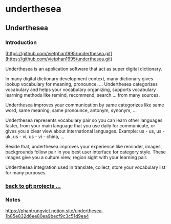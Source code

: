 # underthesea

## Underthesea

### Introduction

[https://github.com/vietphan1995/underthesea.git](https://github.com/vietphan1995/underthesea.git)

Underthesea is an application software that act as super digital dictionary.

In many digital dictionary development context, many dictionary gives lookup vocabulary for meaning, pronounce, … Underthesea categorizes vocabulary and helps your vocabulary organizing, supports vocabulary learning methods like remind, recommend, search … from many sources.

Underthesea improves your communication by same categorizes like same word, same meaning, same pronounce, antonym, synonym, …

Underthesea represents vocabulary pair so you can learn other languages faster, from your main language that you use daily for communicate, or gives you a clear view about international languages. Example: us - us, us - uk, us - vi, us - vi - china, …

Beside that, underthesea improves your experience like reminder, images, backgrounds follow pair in you best user interface for category style. These images give you a culture view, region sight with your learning pair.

Underthesea integration used in translate, collect, store your vocabulary list for many purposes.

### [back to git projects …](https://github.com/vietphan1995/projects)

### Notes
https://phantrungviet.notion.site/underthesea-1b85e832d6ee80ea9becf9c3c51d9ea4